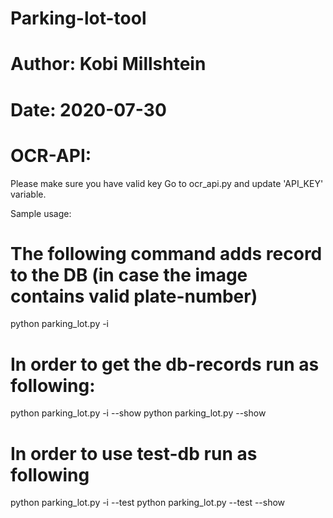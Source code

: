 # Parking-lot-tool
# Author: Kobi Millshtein
# Date: 2020-07-30

# OCR-API:
Please make sure you have valid key
Go to ocr_api.py and update 'API_KEY' variable.

Sample usage:

# The following command adds record to the DB (in case the image contains valid plate-number)
python parking_lot.py -i <IMAGE-FILE-URL-PATH>

# In order to get the db-records run as following:
python parking_lot.py -i <IMAGE-FILE-URL-PATH> --show
python parking_lot.py --show


# In order to use test-db run as following
python parking_lot.py -i <IMAGE-FILE-URL-PATH> --test 
python parking_lot.py --test --show
